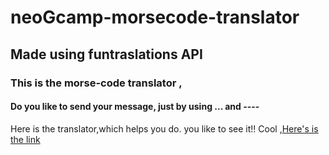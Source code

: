 # neoGcamp-morsecode-translator
## Made using funtraslations API
### This is the morse-code translator ,
#### Do you like to send your message, just by using  ... and  ----
Here is the translator,which helps you do.
you like to see it!! Cool ,[Here's is the link](https://neogcamp-morse-code-translator.netlify.app/)
